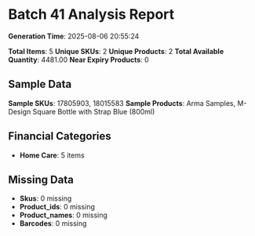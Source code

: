 # Batch 41 Analysis Report

**Generation Time**: 2025-08-06 20:55:24

**Total Items**: 5
**Unique SKUs**: 2
**Unique Products**: 2
**Total Available Quantity**: 4481.00
**Near Expiry Products**: 0

## Sample Data
**Sample SKUs**: 17805903, 18015583
**Sample Products**: Arma Samples, M-Design Square Bottle with Strap Blue (800ml)

## Financial Categories
- **Home Care**: 5 items

## Missing Data
- **Skus**: 0 missing
- **Product_ids**: 0 missing
- **Product_names**: 0 missing
- **Barcodes**: 0 missing
